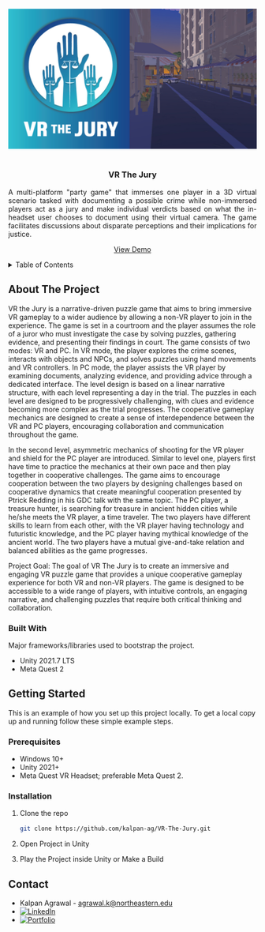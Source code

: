 <!-- Improved compatibility of back to top link: See: https://github.com/othneildrew/Best-README-Template/pull/73 -->
<a name="readme-top"></a>
<!--
*** Thanks for checking out the Best-README-Template. If you have a suggestion
*** that would make this better, please fork the repo and create a pull request
*** or simply open an issue with the tag "enhancement".
*** Don't forget to give the project a star!
*** Thanks again! Now go create something AMAZING! :D
-->



<!-- PROJECT SHIELDS -->
<!--
*** I'm using markdown "reference style" links for readability.
*** Reference links are enclosed in brackets [ ] instead of parentheses ( ).
*** See the bottom of this document for the declaration of the reference variables
*** for contributors-url, forks-url, etc. This is an optional, concise syntax you may use.
*** https://www.markdownguide.org/basic-syntax/#reference-style-links
-->
<div align="center">
    <img src="Title.jpg">
</div>
<!-- PROJECT LOGO -->
<br />
<div align="center">
  <h3 align="center">VR The Jury</h3>
  <p align="justify">
    A multi-platform "party game" that immerses one player in a 3D virtual scenario tasked with documenting a possible crime while non-immersed players act as a jury and make individual verdicts based on what the in-headset user chooses to document using their virtual camera. The game facilitates discussions about disparate perceptions and their implications for justice.
    <br />
    <div align="center">
      <a href="https://youtu.be/0CD9m4_zrqQ" target="_blank">View Demo</a>
    </div>
  </p>
</div>

<!-- TABLE OF CONTENTS -->
<details>
  <summary>Table of Contents</summary>
  <ol>
    <li>
      <a href="#about-the-project">About The Project</a>
      <ul>
        <li><a href="#built-with">Built With</a></li>
      </ul>
    </li>
    <li>
      <a href="#getting-started">Getting Started</a>
      <ul>
        <li><a href="#prerequisites">Prerequisites</a></li>
        <li><a href="#installation">Installation</a></li>
      </ul>
    </li>
    <li><a href="#contact">Contact</a></li>
    <li><a href="#acknowledgments">Acknowledgments</a></li>
  </ol>
</details>

<!-- ABOUT THE PROJECT -->
## About The Project

VR the Jury is a narrative-driven puzzle game that aims to bring immersive VR gameplay to a wider audience by allowing a non-VR player to join in the experience. The game is set in a courtroom and the player assumes the role of a juror who must investigate the case by solving puzzles, gathering evidence, and presenting their findings in court. The game consists of two modes: VR and PC. In VR mode, the player explores the crime scenes, interacts with objects and NPCs, and solves puzzles using hand movements and VR controllers. In PC mode, the player assists the VR player by examining documents, analyzing evidence, and providing advice through a dedicated interface. The level design is based on a linear narrative structure, with each level representing a day in the trial. The puzzles in each level are designed to be progressively challenging, with clues and evidence becoming more complex as the trial progresses. The cooperative gameplay mechanics are designed to create a sense of interdependence between the VR and PC players, encouraging collaboration and communication throughout the game.

In the second level, asymmetric mechanics of shooting for the VR player and shield for the PC player are introduced. Similar to level one, players first have time to practice the mechanics at their own pace and then play together in cooperative challenges. The game aims to encourage cooperation between the two players by designing challenges based on cooperative dynamics that create meaningful cooperation presented by Ptrick Redding in his GDC talk with the same topic. The PC player, a treasure hunter, is searching for treasure in ancient hidden cities while he/she meets the VR player, a time traveler. The two players have different skills to learn from each other, with the VR player having technology and futuristic knowledge, and the PC player having mythical knowledge of the ancient world. The two players have a mutual give-and-take relation and balanced abilities as the game progresses.

Project Goal: The goal of VR The Jury is to create an immersive and engaging VR puzzle game that provides a unique cooperative gameplay experience for both VR and non-VR players. The game is designed to be accessible to a wide range of players, with intuitive controls, an engaging narrative, and challenging puzzles that require both critical thinking and collaboration.

### Built With

Major frameworks/libraries used to bootstrap the project.

* Unity 2021.7 LTS
* Meta Quest 2


<!-- GETTING STARTED -->
## Getting Started

This is an example of how you set up this project locally.
To get a local copy up and running follow these simple example steps.

### Prerequisites

* Windows 10+
* Unity 2021+
* Meta Quest VR Headset; preferable Meta Quest 2.


### Installation

1. Clone the repo
   ```sh
   git clone https://github.com/kalpan-ag/VR-The-Jury.git
   ```
2. Open Project in Unity

3. Play the Project inside Unity or Make a Build

<!-- CONTACT -->
## Contact

* Kalpan Agrawal - agrawal.k@northeastern.edu
* [![LinkedIn][linkedin-shield]][linkedin-url]
* [![Portfolio][portfolioIcon-url]][portfolio-url]

<!-- MARKDOWN LINKS & IMAGES -->
<!-- https://www.markdownguide.org/basic-syntax/#reference-style-links -->
[linkedin-shield]: https://img.shields.io/badge/-LinkedIn-black.svg?style=for-the-badge&logo=linkedin&colorB=555
[linkedin-url]: https://www.linkedin.com/in/kp-ag/
[product-screenshot]: images/screenshot.png
[Next.js]: https://img.shields.io/badge/next.js-000000?style=for-the-badge&logo=nextdotjs&logoColor=white
[Next-url]: https://nextjs.org/
[portfolioIcon-url]: https://img.shields.io/badge/-Portfolio-brightgreen
[portfolio-url]: https://kalpan-ag.github.io/


